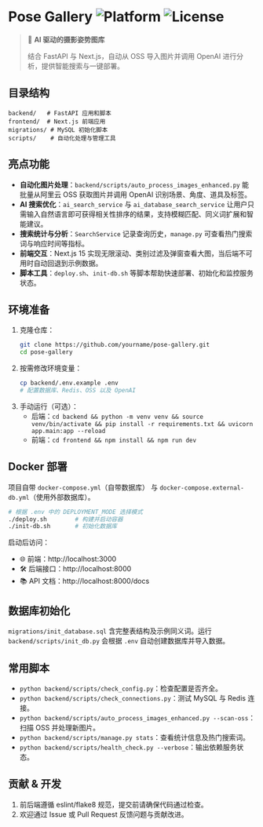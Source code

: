 # Pose Gallery ![Platform](https://img.shields.io/badge/platform-Windows-lightgrey.svg) ![License](https://img.shields.io/badge/license-MIT-green.svg)

> 📸 **AI 驱动的摄影姿势图库**
>
> 结合 FastAPI 与 Next.js，自动从 OSS 导入图片并调用 OpenAI 进行分析，提供智能搜索与一键部署。

## 目录结构

```text
backend/   # FastAPI 应用和脚本
frontend/  # Next.js 前端应用
migrations/ # MySQL 初始化脚本
scripts/    # 自动化处理与管理工具
```

## 亮点功能

- **自动化图片处理**：`backend/scripts/auto_process_images_enhanced.py` 能批量从阿里云 OSS 获取图片并调用 OpenAI 识别场景、角度、道具及标签。
- **AI 搜索优化**：`ai_search_service` 与 `ai_database_search_service` 让用户只需输入自然语言即可获得相关性排序的结果，支持模糊匹配、同义词扩展和智能建议。
- **搜索统计与分析**：`SearchService` 记录查询历史，`manage.py` 可查看热门搜索词与响应时间等指标。
- **前端交互**：Next.js 15 实现无限滚动、类别过滤及弹窗查看大图，当后端不可用时自动回退到示例数据。
- **脚本工具**：`deploy.sh`、`init-db.sh` 等脚本帮助快速部署、初始化和监控服务状态。

## 环境准备

1. 克隆仓库：
   ```bash
   git clone https://github.com/yourname/pose-gallery.git
   cd pose-gallery
   ```
2. 按需修改环境变量：
   ```bash
   cp backend/.env.example .env
   # 配置数据库、Redis、OSS 以及 OpenAI
   ```
3. 手动运行（可选）：
   - 后端：`cd backend && python -m venv venv && source venv/bin/activate && pip install -r requirements.txt && uvicorn app.main:app --reload`
   - 前端：`cd frontend && npm install && npm run dev`

## Docker 部署

项目自带 `docker-compose.yml`（自带数据库） 与 `docker-compose.external-db.yml`（使用外部数据库）。

```bash
# 根据 .env 中的 DEPLOYMENT_MODE 选择模式
./deploy.sh        # 构建并启动容器
./init-db.sh       # 初始化数据库
```

启动后访问：

- 🌐 前端：http://localhost:3000
- 🛠️ 后端接口：http://localhost:8000
- 📚 API 文档：http://localhost:8000/docs

## 数据库初始化

`migrations/init_database.sql` 含完整表结构及示例同义词。运行 `backend/scripts/init_db.py` 会根据 `.env` 自动创建数据库并导入数据。

## 常用脚本

- `python backend/scripts/check_config.py`：检查配置是否齐全。
- `python backend/scripts/check_connections.py`：测试 MySQL 与 Redis 连接。
- `python backend/scripts/auto_process_images_enhanced.py --scan-oss`：扫描 OSS 并处理新图片。
- `python backend/scripts/manage.py stats`：查看统计信息及热门搜索词。
- `python backend/scripts/health_check.py --verbose`：输出依赖服务状态。

## 贡献 & 开发

1. 前后端遵循 eslint/flake8 规范，提交前请确保代码通过检查。
2. 欢迎通过 Issue 或 Pull Request 反馈问题与贡献改进。